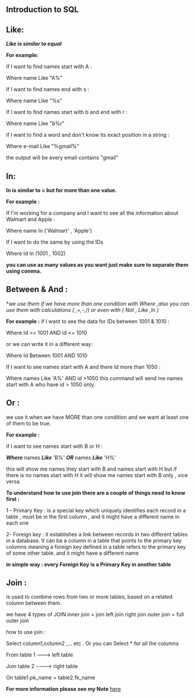 ## Introduction to SQL
## Like:

***Like is similar to equal*** 

**For example:**

If I want to find names start with A :

Where name Like "A%"

If I want to find names end with s :

Where name Like "%s"

If I want to find names start with b and end with r :

Where name Like "b%r"

if I want to find a word and don't know its exact position in a string :

Where e-mail Like "%gmail%"

the output will be every email contains "gmail"

## In:
**In is similar to = but for more than one value.**

**For example :**

If I'm working for a company and I want to see all the information about Walmart and Apple :

Where name In ('Walmart' , 'Apple')

If I want to do the same by using the IDs

Where Id In (1001 , 1002)

**you can use as many values as you want just make sure to separate them using comma.**


## Between & And :
**we use them if we have more than one condition with Where ,also you can use them with calculations  ( *,+,-,/) or even with ( Not , Like ,In )**

**For example :**
if I want to see the data for IDs between 1001 & 1010  :

Where  Id >= 1001 AND id <= 1010

or we can write it in a different way:

Where Id Between 1001 AND 1010

If I want to see names start with A and there Id more than 1050 :

Where  names Like 'A%'  AND  id >1050
this command will send me names start with A who have id > 1050  only.


## Or :
we use it when we have MORE than one condition and we want at least one of them to be true.

**For example :**

if I want to see names start with B or H :

***Where*** names ***Like*** 'B%' ***OR*** names ***Like*** 'H%'

this will show me names they start with B and names start with H 
but if there is no names start with H it will show me names start with B only , vice versa.



**To understand how to use join there are a couple of things need to know first :**

1 - Primary Key : is a special key which uniquely identifies each record in a table , must be in the first column , and it might have a different name in each one

2- Foreign key : it establishes a link between records in two different tables in a database. It can be a column in a table that points to the primary key columns meaning a foreign key defined in a table refers to the primary key of some other table. and it might have a different name

**in simple way : every Foreign Key is a Primary Key in another table**



## Join :
is used to combine rows from two or more tables, based on a related column between them.

we have 4 types of JOIN
inner join = join
left join
right join
outer join = full outer join

how to use join :

Select column1,column2 ,... etc . Or you can Select * for all the columns

From table 1  ---> left table

Join table 2   ----> right table

On table1.pk_name = table2.fk_name

**For more information please see my Note** [here](https://miro.com/app/board/uXjVOvB7w3E=/)
